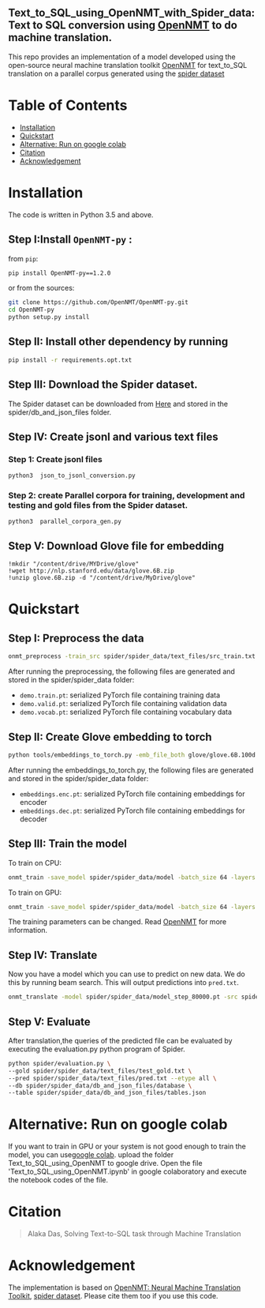 ## Text_to_SQL_using_OpenNMT_with_Spider_data: Text to SQL conversion using [OpenNMT](http://opennmt.net/) to do machine translation. 
This repo provides an implementation of a model developed using the open-source neural machine translation toolkit [OpenNMT](http://opennmt.net/)  for text_to_SQL translation on a parallel corpus generated using the [spider dataset](https://yale-lily.github.io/spider)

Table of Contents
=================
  * [Installation](#Installation)
  * [Quickstart](#quickstart)
  * [Alternative: Run on google colab](#alternative-run-on-google-colab)
  * [Citation](#citation)
  * [Acknowledgement](#Acknowledgement)


# Installation
The code is written in Python 3.5 and above.

## Step I:Install `OpenNMT-py` :

from `pip`:
```bash
pip install OpenNMT-py==1.2.0
```

or from the sources:
```bash
git clone https://github.com/OpenNMT/OpenNMT-py.git
cd OpenNMT-py
python setup.py install
```
## Step II: Install other dependency by running 
```bash
pip install -r requirements.opt.txt

```
## Step III: Download the Spider dataset.
The Spider dataset can be downloaded from [Here](https://yale-lily.github.io/spider) and stored in the spider/db_and_json_files folder.

## Step IV: Create jsonl and various text files

### Step 1: Create jsonl files
```
python3  json_to_jsonl_conversion.py
```
### Step 2: create Parallel corpora for training, development and testing and gold files from the Spider dataset.
```
python3  parallel_corpora_gen.py
```
## Step V: Download Glove file for embedding
```
!mkdir "/content/drive/MYDrive/glove"
!wget http://nlp.stanford.edu/data/glove.6B.zip
!unzip glove.6B.zip -d "/content/drive/MyDrive/glove"
```

# Quickstart


## Step I: Preprocess the data
```bash
onmt_preprocess -train_src spider/spider_data/text_files/src_train.txt -train_tgt spider/spider_data/text_files/tgt_train.txt -valid_src spider/spider_data/text_files/src_dev.txt -valid_tgt spider/spider_data/text_files/tgt_dev.txt -save_data spider/spider_data/demo
```

After running the preprocessing, the following files are generated and stored in the spider/spider_data folder:

* `demo.train.pt`: serialized PyTorch file containing training data
* `demo.valid.pt`: serialized PyTorch file containing validation data
* `demo.vocab.pt`: serialized PyTorch file containing vocabulary data

## Step II: Create Glove embedding to torch 

```bash 
python tools/embeddings_to_torch.py -emb_file_both glove/glove.6B.100d.txt -dict_file spider/spider_data/demo.vocab.pt -output_file spider/spider_data/embeddings
```

After running the embeddings_to_torch.py, the following files are generated and stored in the spider/spider_data folder:

* `embeddings.enc.pt`: serialized PyTorch file containing embeddings for encoder
* `embeddings.dec.pt`: serialized PyTorch file containing embeddings for decoder
## Step III: Train the model

To train on CPU:

```bash
onmt_train -save_model spider/spider_data/model -batch_size 64 -layers 2 -rnn_size 500 -word_vec_size 500 -pre_word_vecs_enc spider/spider_data/embeddings.enc.pt -pre_word_vecs_dec spider/spider_data/embeddings.dec.pt -data spider/spider_data -world_size 1 -save_checkpoint_steps 10000 -report_every 5000   
```

To train on GPU:

```bash
onmt_train -save_model spider/spider_data/model -batch_size 64 -layers 2 -rnn_size 500 -word_vec_size 500 -pre_word_vecs_enc spider/spider_data/embeddings.enc.pt -pre_word_vecs_dec spider/spider_data/embeddings.dec.pt -data spider/spider_data -world_size 1 -gpu_ranks 0 -save_checkpoint_steps 10000 -report_every 5000 
```
The training parameters can be changed. Read [OpenNMT](http://opennmt.net/) for more information.

## Step IV: Translate
Now you have a model which you can use to predict on new data. We do this by running beam search. This will output predictions into `pred.txt`.

```bash
onmt_translate -model spider/spider_data/model_step_80000.pt -src spider/spider_data/text_files/src_test.txt -tgt spider/spider_data/text_files/tgt_test.txt -output spider/spider_data/text_files/pred.txt
```

## Step V: Evaluate
After translation,the queries of the predicted file can be evaluated by executing the evaluation.py python program of Spider.

```bash
python spider/evaluation.py \
--gold spider/spider_data/text_files/test_gold.txt \
--pred spider/spider_data/text_files/pred.txt --etype all \
--db spider/spider_data/db_and_json_files/database \
--table spider/spider_data/db_and_json_files/tables.json
```


# Alternative: Run on google colab
If you want to train in GPU or your system is not good enough to train the model, you can use[google colab](https://colab.research.google.com/notebooks/intro.ipynb).
upload the folder Text_to_SQL_using_OpenNMT to google drive. Open the file 'Text_to_SQL_using_OpenNMT.ipynb' in google colaboratory and execute the notebook codes of the file.

# Citation

> Alaka Das, Solving Text-to-SQL task through Machine Translation

# Acknowledgement

The implementation is based on 
[OpenNMT: Neural Machine Translation Toolkit](https://arxiv.org/pdf/1805.11462), 
[spider dataset](https://yale-lily.github.io/spider). 
Please cite them too if you use this code.

